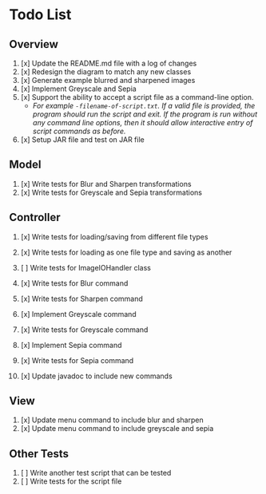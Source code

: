 # Todo List

## Overview

1. [x] Update the README.md file with a log of changes
2. [x] Redesign the diagram to match any new classes
3. [x] Generate example blurred and sharpened images
4. [x] Implement Greyscale and Sepia
5. [x] Support the ability to accept a script file as a command-line option.
    * _For example `-filename-of-script.txt`. If a valid file is provided, the program should run
      the script and exit. If the program is run without any command line options, then it should
      allow interactive entry of script commands as before._
6. [x] Setup JAR file and test on JAR file

## Model

1. [x] Write tests for Blur and Sharpen transformations
2. [x] Write tests for Greyscale and Sepia transformations

## Controller

1. [x] Write tests for loading/saving from different file types

2. [x] Write tests for loading as one file type and saving as another
3. [ ] Write tests for ImageIOHandler class

4. [x] Write tests for Blur command
5. [x] Write tests for Sharpen command
6. [x] Implement Greyscale command
7. [x] Write tests for Greyscale command
8. [x] Implement Sepia command
9. [x] Write tests for Sepia command
10. [x] Update javadoc to include new commands

## View

1. [x] Update menu command to include blur and sharpen
2. [x] Update menu command to include greyscale and sepia

## Other Tests

1. [ ] Write another test script that can be tested
2. [ ] Write tests for the script file
